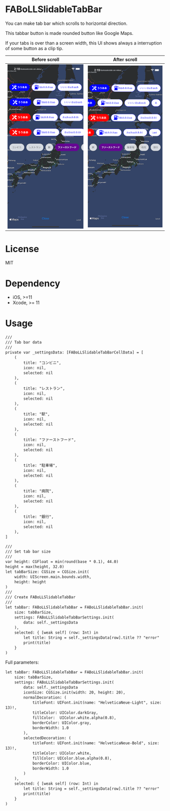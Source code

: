 # FABoLLSlidableTabBar

You can make tab bar which scrolls to horizontal direction.

This tabbar button is made rounded button like Google Maps.

If your tabs is over than a screen width, this UI shows always a interruption of some button as a clip tip.


| Before scroll | After scroll |
|:---:|:---:|
| ![Before scroll](https://github.com/MTattin/FABoLLSlidableTabBar/blob/master/Images/first.png) | ![After scroll](https://github.com/MTattin/FABoLLSlidableTabBar/blob/master/Images/end.png) |


# License
MIT


# Dependency

- iOS, >=11
- Xcode, >= 11


# Usage

```
///
/// Tab bar data
///
private var _settingsData: [FABoLLSlidableTabBarCellData] = [
    (
        title: "コンビニ",
        icon: nil,
        selected: nil
    ),
    (
        title: "レストラン",
        icon: nil,
        selected: nil
    ),
    (
        title: "駅",
        icon: nil,
        selected: nil
    ),
    (
        title: "ファーストフード",
        icon: nil,
        selected: nil
    ),
    (
        title: "駐車場",
        icon: nil,
        selected: nil
    ),
    (
        title: "病院",
        icon: nil,
        selected: nil
    ),
    (
        title: "銀行",
        icon: nil,
        selected: nil
    ),
]
```

```
///
/// Set tab bar size
///
var height: CGFloat = min(round(base * 0.1), 44.0)
height = max(height, 32.0)
let tabBarSize: CGSize = CGSize.init(
    width: UIScreen.main.bounds.width,
    height: height
)
///
/// Create FABoLLSlidableTabBar
///
let tabBar: FABoLLSlidableTabBar = FABoLLSlidableTabBar.init(
    size: tabBarSize,
    settings: FABoLLSlidableTabBarSettings.init(
        data: self._settingsData
    ),
    selected: { [weak self] (row: Int) in
        let title: String = self._settingsData[row].title ?? "error"
        print(title)
    }
)
```

Full parameters:

```
let tabBar: FABoLLSlidableTabBar = FABoLLSlidableTabBar.init(
    size: tabBarSize,
    settings: FABoLLSlidableTabBarSettings.init(
        data: self._settingsData
        iconSize: CGSize.init(width: 20, height: 20),
        normalDecoration: (
            titleFont: UIFont.init(name: "HelveticaNeue-Light", size: 13)!,
            titleColor: UIColor.darkGray,
            fillColor:  UIColor.white.alpha(0.8),
            borderColor: UIColor.gray,
            borderWidth: 1.0
        ),
        selectedDecoration: (
            titleFont: UIFont.init(name: "HelveticaNeue-Bold", size: 13)!,
            titleColor: UIColor.white,
            fillColor: UIColor.blue.alpha(0.8),
            borderColor: UIColor.blue,
            borderWidth: 1.0
        )
    ),
    selected: { [weak self] (row: Int) in
        let title: String = self._settingsData[row].title ?? "error"
        print(title)
    }
)
```
